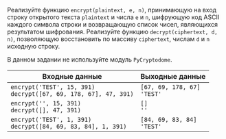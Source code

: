 Реализуйте функцию `encrypt(plaintext, e, n)`, принимающую на вход строку открытого текста `plaintext` и числа `e` и `n`, шифрующую код ASCII каждого символа строки и возвращающую список чисел, являющихся результатом шифрования. Реализуйте функцию `decrypt(ciphertext, d, n)`, позволяющую восстановить по массиву `ciphertext`, числам `d` и `n` исходную строку.

В данном задании не используйте модуль `PyCryptodome`.

| Входные данные | Выходные данные |
| --- | --- |
| `encrypt('TEST', 15, 391)`<br>`decrypt([67, 69, 178, 67], 47, 391)` | `[67, 69, 178, 67]`<br>`'TEST'` |
| `encrypt('', 15, 391)`<br>`decrypt([], 47, 391)` | `[]`<br>`''` |
| `encrypt('TEST', 1, 391)`<br>`decrypt([84, 69, 83, 84], 1, 391)` | `[84, 69, 83, 84]`<br>`'TEST'` |
